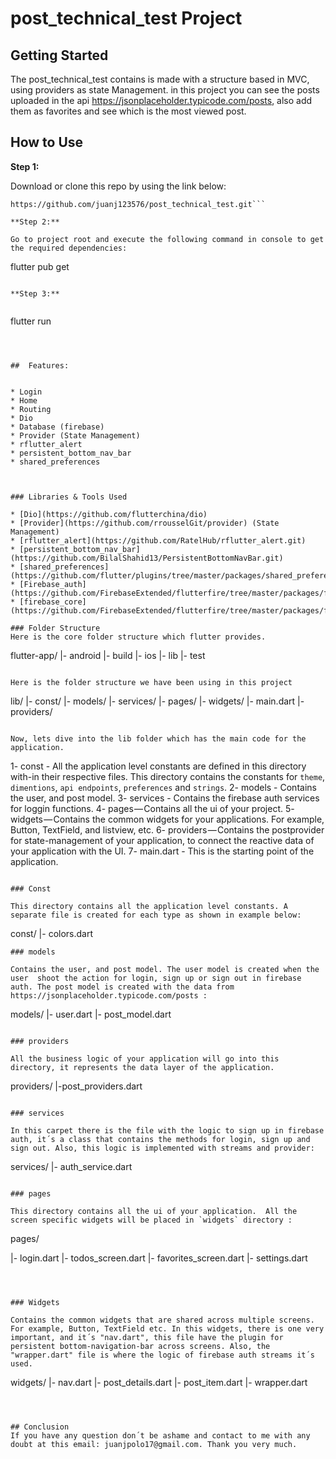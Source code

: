 # post_technical_test Project



## Getting Started
The post_technical_test contains is made with a structure based in MVC, using providers as state Management. in this project you can see the posts uploaded in the api https://jsonplaceholder.typicode.com/posts, also add them as favorites and see which is the most viewed post.

## How to Use 

**Step 1:**

Download or clone this repo by using the link below:

```
https://github.com/juanj123576/post_technical_test.git```

**Step 2:**

Go to project root and execute the following command in console to get the required dependencies: 

```
flutter pub get 
```

**Step 3:**


```
flutter run
```



##  Features:


* Login
* Home
* Routing
* Dio
* Database (firebase)
* Provider (State Management)
* rflutter_alert
* persistent_bottom_nav_bar
* shared_preferences



### Libraries & Tools Used

* [Dio](https://github.com/flutterchina/dio)
* [Provider](https://github.com/rrousselGit/provider) (State Management)
* [rflutter_alert](https://github.com/RatelHub/rflutter_alert.git)
* [persistent_bottom_nav_bar](https://github.com/BilalShahid13/PersistentBottomNavBar.git)
* [shared_preferences](https://github.com/flutter/plugins/tree/master/packages/shared_preferences)
* [Firebase_auth](https://github.com/FirebaseExtended/flutterfire/tree/master/packages/firebase_auth/firebase_auth)
* [firebase_core](https://github.com/FirebaseExtended/flutterfire/tree/master/packages/firebase_core/firebase_core)

### Folder Structure
Here is the core folder structure which flutter provides.

```
flutter-app/
|- android
|- build
|- ios
|- lib
|- test
```

Here is the folder structure we have been using in this project

```
lib/
|- const/
|- models/
|- services/
|- pages/
|- widgets/
|- main.dart
|- providers/
```

Now, lets dive into the lib folder which has the main code for the application.

```
1- const - All the application level constants are defined in this directory with-in their respective files. This directory contains the constants for `theme`, `dimentions`, `api endpoints`, `preferences` and `strings`.
2- models - Contains the user, and post model.
3- services - Contains the firebase auth services for loggin functions. 
4- pages — Contains all the ui of your project.
5- widgets — Contains the common widgets for your applications. For example, Button, TextField, and listview, etc.
6- providers — Contains the postprovider for state-management of your application, to connect the reactive data of your application with the UI. 
7- main.dart - This is the starting point of the application.
```

### Const

This directory contains all the application level constants. A separate file is created for each type as shown in example below:

```
const/
|- colors.dart
```
### models

Contains the user, and post model. The user model is created when the user  shoot the action for login, sign up or sign out in firebase auth. The post model is created with the data from https://jsonplaceholder.typicode.com/posts :

```
models/
|- user.dart
|- post_model.dart

```

### providers

All the business logic of your application will go into this directory, it represents the data layer of the application.

```
providers/
|-post_providers.dart
  

```

### services

In this carpet there is the file with the logic to sign up in firebase auth, it´s a class that contains the methods for login, sign up and sign out. Also, this logic is implemented with streams and provider:

```
services/
    |- auth_service.dart
    
```

### pages

This directory contains all the ui of your application.  All the screen specific widgets will be placed in `widgets` directory :

```
pages/

   |- login.dart
   |- todos_screen.dart
   |- favorites_screen.dart
   |- settings.dart
```



### Widgets

Contains the common widgets that are shared across multiple screens. For example, Button, TextField etc. In this widgets, there is one very important, and it´s "nav.dart", this file have the plugin for persistent bottom-navigation-bar across screens. Also, the "wrapper.dart" file is where the logic of firebase auth streams it´s used.

```
widgets/
|- nav.dart
|- post_details.dart
|- post_item.dart
|- wrapper.dart
```



## Conclusion
If you have any question don´t be ashame and contact to me with any doubt at this email: juanjpolo17@gmail.com. Thank you very much.
